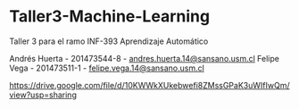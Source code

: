 # Taller3-Machine-Learning
Taller 3 para el ramo INF-393 Aprendizaje Automático


Andrés Huerta - 201473544-8 - andres.huerta.14@sansano.usm.cl
Felipe Vega - 201473511-1 - felipe.vega.14@sansano.usm.cl


https://drive.google.com/file/d/10KWWkXUkebwefi8ZMssGPaK3uWIfIwQm/view?usp=sharing
